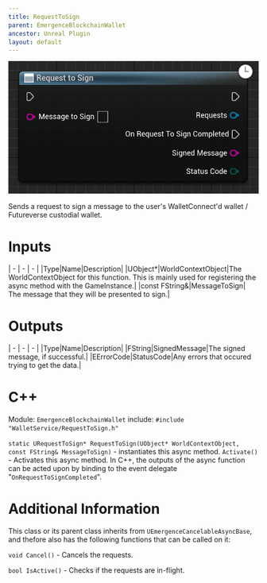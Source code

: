 ```yaml
---
title: RequestToSign
parent: EmergenceBlockchainWallet
ancestor: Unreal Plugin
layout: default
---
```


![](RequestToSign.PNG)

Sends a request to sign a message to the user's WalletConnect'd wallet / Futureverse custodial wallet.

# Inputs

| - | - | - |
|Type|Name|Description|
|UObject\*|WorldContextObject|The WorldContextObject for this function. This is mainly used for registering the async method with the GameInstance.|
|const FString&|MessageToSign| The message that they will be presented to sign.|

# Outputs

| - | - | - |
|Type|Name|Description|
|FString|SignedMessage|The signed message, if successful.|
|EErrorCode|StatusCode|Any errors that occured trying to get the data.|

# C++
Module: `EmergenceBlockchainWallet`
include: `#include "WalletService/RequestToSign.h"`

`static URequestToSign* RequestToSign(UObject* WorldContextObject, const FString& MessageToSign)` - instantiates this async method.
`Activate()` - Activates this async method.
In C++, the outputs of the async function can be acted upon by binding to the event delegate "`OnRequestToSignCompleted`".

# Additional Information

This class or its parent class inherits from `UEmergenceCancelableAsyncBase`, and thefore also has the following functions that can be called on it:

`void Cancel()` - Cancels the requests.

`bool IsActive()` - Checks if the requests are in-flight.